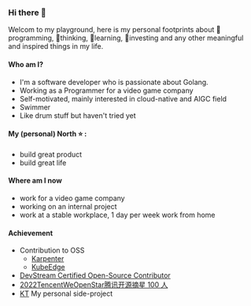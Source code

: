 ### Hi there 👋

Welcom to my playground, here is my personal footprints about 🔭programming, 🌱thinking, 👯learning, 🤔investing and any other meaningful and inspired things in my life.

#### Who am I?

- I'm a software developer who is passionate about Golang.
- Working as a Programmer for a video game company
- Self-motivated, mainly interested in cloud-native and AIGC field
- Swimmer
- Like drum stuff but haven't tried yet

#### My (personal) North ⭐ :

- build great product
- build great life

#### Where am I now

- work for a video game company
- working on an internal project
- work at a stable workplace, 1 day per week work from home

#### Achievement

- Contribution to OSS
  - [Karpenter](https://github.com/cloudpilot-ai/karpenter-provider-alibabacloud)
  - [KubeEdge](https://github.com/kubeedge/kubeedge)
- [DevStream Certified Open-Source Contributor](https://www.credly.com/badges/65629e1d-994b-4bfe-b73b-02db083a5545?source=linked_in_profile)
- [2022TencentWeOpenStar腾讯开源摘星 100 人](https://github.com/weopenprojects/WeOpen-Star)
- [KT](https://github.com/jxs1211/ktt) My personal side-project
